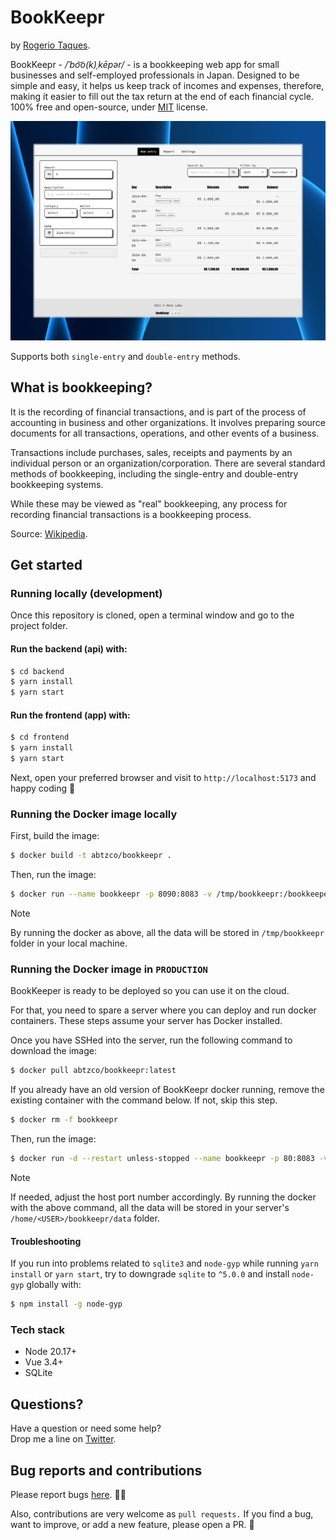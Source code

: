 # BookKeepr

by [Rogerio Taques](https://x.com/rogeriotaques).

BookKeepr - _/ˈbo͝o(k)ˌkēpər/_ - is a bookkeeping web app for small businesses and self-employed professionals in Japan. Designed to be simple and easy, it helps us keep track of incomes and expenses, therefore, making it easier to fill out the tax return at the end of each financial cycle. 100% free and open-source, under [MIT](LICENSE) license.

![BookKeepr](assets/screenshot.png)

Supports both `single-entry` and `double-entry` methods.

## What is bookkeeping?

It is the recording of financial transactions, and is part of the process of accounting in business and other organizations. It involves preparing source documents for all transactions, operations, and other events of a business.

Transactions include purchases, sales, receipts and payments by an individual person or an organization/corporation. There are several standard methods of bookkeeping, including the single-entry and double-entry bookkeeping systems.

While these may be viewed as "real" bookkeeping, any process for recording financial transactions is a bookkeeping process.

Source: [Wikipedia](https://en.wikipedia.org/wiki/Bookkeeping).

## Get started

### Running locally (development)

Once this repository is cloned, open a terminal window and go to the project folder.

#### Run the backend (api) with:

```sh
$ cd backend
$ yarn install
$ yarn start
```

#### Run the frontend (app) with:

```sh
$ cd frontend
$ yarn install
$ yarn start
```

Next, open your preferred browser and visit to `http://localhost:5173` and happy coding 🤘

### Running the Docker image locally

First, build the image:

```sh
$ docker build -t abtzco/bookkeepr .
```

Then, run the image:

```sh
$ docker run --name bookkeepr -p 8090:8083 -v /tmp/bookkeepr:/bookkeeper/data abtzco/bookkeepr:latest
```

> [!NOTE]
> By running the docker as above, all the data will be stored in `/tmp/bookkeepr` folder in your local machine.

### Running the Docker image in `PRODUCTION `

BookKeeper is ready to be deployed so you can use it on the cloud.

For that, you need to spare a server where you can deploy and run docker containers. These steps assume your server has Docker installed.

Once you have SSHed into the server, run the following command to download the image:

```sh
$ docker pull abtzco/bookkeepr:latest
```

If you already have an old version of BookKeepr docker running, remove the existing container with the command below. If not, skip this step.

```sh
$ docker rm -f bookkeepr
```

Then, run the image:

```sh
$ docker run -d --restart unless-stopped --name bookkeepr -p 80:8083 -v /home/<USER>/bookkeepr/data:/bookkeeper/data abtzco/bookkeepr:latest
```

> [!NOTE]
> If needed, adjust the host port number accordingly. By running the docker with the above command, all the data will be stored in your server's `/home/<USER>/bookkeepr/data` folder.

#### Troubleshooting

If you run into problems related to `sqlite3` and `node-gyp` while running `yarn install` or `yarn start`, try to downgrade `sqlite` to `^5.0.0` and install `node-gyp` globally with:

```sh
$ npm install -g node-gyp
```

### Tech stack

- Node 20.17+
- Vue 3.4+
- SQLite

## Questions?

Have a question or need some help? <br>
Drop me a line on [Twitter](https://twitter.com/rogeriotaques).

## Bug reports and contributions

Please report bugs [here](https://github.com/rogeriotaques/bookkeepr/issues). 🙇‍♂️

Also, contributions are very welcome as `pull requests.` If you find a bug, want to improve, or add a new feature, please open a PR. 🙏
